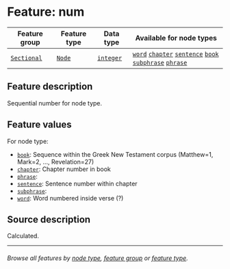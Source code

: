 # Feature: num <a name="start"></a>

Feature group | Feature type | Data type | Available for node types
---  | ---  | --- | --- 
[`Sectional`](featuresbygroup.md#sectional-features) | [`Node`](featuresbyfeaturetype.md#node-features) | [`integer`](featuresbydatatype.md#integer-datatype)  | [`word`](featuresbynodetype.md#word-nodes) [`chapter`](featuresbynodetype.md#chapter-nodes) [`sentence`](featuresbynodetype.md#sentence-nodes) [`book`](featuresbynodetype.md#book-nodes) [`subphrase`](featuresbynodetype.md#subphrase-nodes) [`phrase`](featuresbynodetype.md#phrase-nodes)

## Feature description 

Sequential number for node type.

## Feature values

For node type:
  * [`book`](featuresbynodetype.md#book-nodes): Sequence within the Greek New Testament corpus (Matthew=1, Mark=2, ..., Revelation=27)
  * [`chapter`](featuresbynodetype.md#chapter-nodes): Chapter number in book
  * [`phrase`](featuresbynodetype.md#phrase-nodes):
  * [`sentence`](featuresbynodetype.md#sentence-nodes): Sentence number within chapter
  * [`subphrase`](featuresbynodetype.md#subphrase-nodes):
  * [`word`](featuresbynodetype.md#word-nodes): Word numbered inside verse (?)

## Source description

Calculated.

---
###### *Browse all features by [node type](featuresbynodetype.md#readme), [feature group](featuresbygroup.md#readme) or [feature type](featuresbyfeaturetype.md#readme).*
